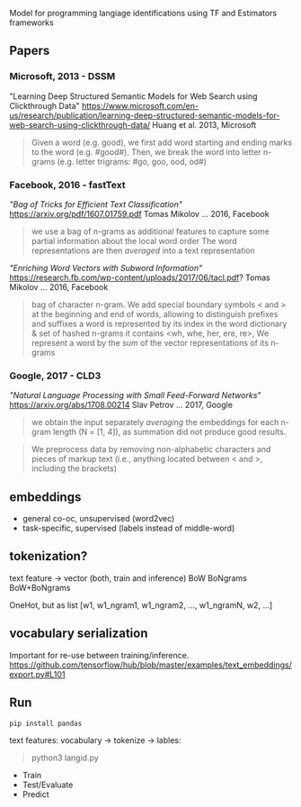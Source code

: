 Model for programming langiage identifications using TF and Estimators frameworks


## Papers

### Microsoft, 2013 - DSSM
"Learning Deep Structured Semantic Models for Web Search using Clickthrough Data"
https://www.microsoft.com/en-us/research/publication/learning-deep-structured-semantic-models-for-web-search-using-clickthrough-data/
Huang et al. 2013, Microsoft

> Given a word (e.g. good), we first add word starting and ending marks to the word (e.g. #good#).
> Then, we break the word into letter n-grams (e.g. letter trigrams: #go, goo, ood, od#)

### Facebook, 2016 - fastText
_"Bag of Tricks for Efficient Text Classification"_
https://arxiv.org/pdf/1607.01759.pdf
Tomas Mikolov ... 2016, Facebook

> we use a bag of n-grams as additional features to capture some partial information
> about the local word order
> The word representations are then _averaged_ into a text representation

_"Enriching Word Vectors with Subword Information"_
https://research.fb.com/wp-content/uploads/2017/06/tacl.pdf?
Tomas Mikolov ... 2016, Facebook

> bag of character n-gram. We add special boundary symbols < and >
> at the beginning and end of words, allowing to distinguish prefixes and suffixes
> a word is represented by its index in the word dictionary & set of hashed n-grams it contains
> <wh, whe, her, ere, re>, <where>
> We represent a word by the _sum_ of the vector representations of its n-grams


### Google, 2017 - CLD3
_"Natural Language Processing with Small Feed-Forward Networks"_
https://arxiv.org/abs/1708.00214
Slav Petrov ... 2017, Google

> we obtain the input separately _averaging_ the embeddings for each n-gram length (N = [1, 4]),
> as summation did not produce good results.

> We preprocess data by removing non-alphabetic characters and pieces of markup text
> (i.e., anything located between < and >, including the brackets)


## embeddings
 - general co-oc, unsupervised (word2vec)
 - task-specific, supervised   (labels instead of middle-word)

## tokenization?
text feature -> vector (both, train and inference)
 BoW
 BoNgrams
 BoW+BoNgrams

OneHot, but as list [w1, w1_ngram1, w1_ngram2, ..., w1_ngramN, w2, ...]


## vocabulary serialization
Important for re-use between training/inference.
https://github.com/tensorflow/hub/blob/master/examples/text_embeddings/export.py#L101



## Run
```
pip install pandas
```

text features: vocabulary -> tokenize ->
lables:

> python3 langid.py

 - Train
 - Test/Evaluate
 - Predict

